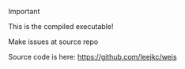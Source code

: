> [!IMPORTANT]
> This is the compiled executable!
>
> Make issues at source repo
> 
> Source code is here: https://github.com/leejkc/weis
> 
